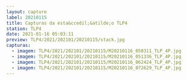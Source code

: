 ```yaml
---
layout: capture
label: 20210115
title: Capturas da esta&ccedil;&atilde;o TLP4
station: TLP4
date: 2021-01-16 05:03:11
preview: TLP4/2021/202101/20210115/stack.jpg
capturas:
  - imagem: TLP4/2021/202101/20210115/M20210116_050311_TLP_4P.jpg
  - imagem: TLP4/2021/202101/20210115/M20210116_051336_TLP_4P.jpg
  - imagem: TLP4/2021/202101/20210115/M20210116_062424_TLP_4P.jpg
  - imagem: TLP4/2021/202101/20210115/M20210116_072629_TLP_4P.jpg
---
```


